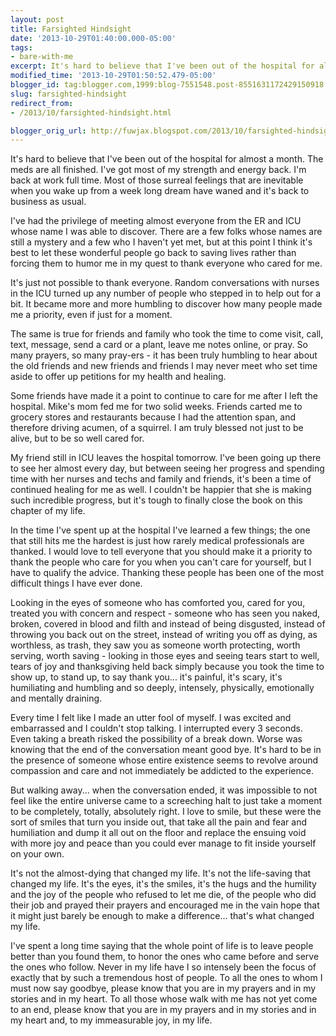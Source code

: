 ```yaml
---
layout: post
title: Farsighted Hindsight
date: '2013-10-29T01:40:00.000-05:00'
tags: 
- bare-with-me
excerpt: It's hard to believe that I've been out of the hospital for almost a month. 
modified_time: '2013-10-29T01:50:52.479-05:00'
blogger_id: tag:blogger.com,1999:blog-7551548.post-8551631172429150918
slug: farsighted-hindsight
redirect_from: 
- /2013/10/farsighted-hindsight.html

blogger_orig_url: http://fuwjax.blogspot.com/2013/10/farsighted-hindsight.html
---
```


It's hard to believe that I've been out of the hospital for almost a month. The meds are all finished. I've got most of my strength and energy back. I'm back at work full time. Most of those surreal feelings that are inevitable when you wake up from a week long dream have waned and it's back to business as usual.

I've had the privilege of meeting almost everyone from the ER and ICU whose name I was able to discover. There are a few folks whose names are still a mystery and a few who I haven't yet met, but at this point I think it's best to let these wonderful people go back to saving lives rather than forcing them to humor me in my quest to thank everyone who cared for me.

It's just not possible to thank everyone. Random conversations with nurses in the ICU turned up any number of people who stepped in to help out for a bit. It became more and more humbling to discover how many people made me a priority, even if just for a moment.

The same is true for friends and family who took the time to come visit, call, text, message, send a card or a plant, leave me notes online, or pray. So many prayers, so many pray-ers - it has been truly humbling to hear about the old friends and new friends and friends I may never meet who set time aside to offer up petitions for my health and healing.

Some friends have made it a point to continue to care for me after I left the hospital. Mike's mom fed me for two solid weeks. Friends carted me to grocery stores and restaurants because I had the attention span, and therefore driving acumen, of a squirrel. I am truly blessed not just to be alive, but to be so well cared for.

My friend still in ICU leaves the hospital tomorrow. I've been going up there to see her almost every day, but between seeing her progress and spending time with her nurses and techs and family and friends, it's been a time of continued healing for me as well. I couldn't be happier that she is making such incredible progress, but it's tough to finally close the book on this chapter of my life.

In the time I've spent up at the hospital I've learned a few things; the one that still hits me the hardest is just how rarely medical professionals are thanked. I would love to tell everyone that you should make it a priority to thank the people who care for you when you can't care for yourself, but I have to qualify the advice. Thanking these people has been one of the most difficult things I have ever done.

Looking in the eyes of someone who has comforted you, cared for you, treated you with concern and respect - someone who has seen you naked, broken, covered in blood and filth and instead of being disgusted, instead of throwing you back out on the street, instead of writing you off as dying, as worthless, as trash, they saw you as someone worth protecting, worth serving, worth saving - looking in those eyes and seeing tears start to well, tears of joy and thanksgiving held back simply because you took the time to show up, to stand up, to say thank you... it's painful, it's scary, it's humiliating and humbling and so deeply, intensely, physically, emotionally and mentally draining.

Every time I felt like I made an utter fool of myself. I was excited and embarrassed and I couldn't stop talking. I interrupted every 3 seconds. Even taking a breath risked the possibility of a break down. Worse was knowing that the end of the conversation meant good bye. It's hard to be in the presence of someone whose entire existence seems to revolve around compassion and care and not immediately be addicted to the experience.

But walking away... when the conversation ended, it was impossible to not feel like the entire universe came to a screeching halt to just take a moment to be completely, totally, absolutely right. I love to smile, but these were the sort of smiles that turn you inside out, that take all the pain and fear and humiliation and dump it all out on the floor and replace the ensuing void with more joy and peace than you could ever manage to fit inside yourself on your own.

It's not the almost-dying that changed my life. It's not the life-saving that changed my life. It's the eyes, it's the smiles, it's the hugs and the humility and the joy of the people who refused to let me die, of the people who did their job and prayed their prayers and encouraged me in the vain hope that it might just barely be enough to make a difference... that's what changed my life.

I've spent a long time saying that the whole point of life is to leave people better than you found them, to honor the ones who came before and serve the ones who follow. Never in my life have I so intensely been the focus of exactly that by such a tremendous host of people. To all the ones to whom I must now say goodbye, please know that you are in my prayers and in my stories and in my heart. To all those whose walk with me has not yet come to an end, please know that you are in my prayers and in my stories and in my heart and, to my immeasurable joy, in my life.
